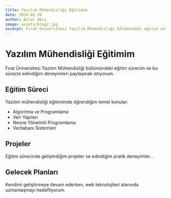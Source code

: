 ```yaml
---
title: Yazılım Mühendisliği Eğitimim
date: 2024-02-28
author: Bilal Abiç
image: assets/blog2.jpg
excerpt: Fırat Üniversitesi Yazılım Mühendisliği bölümündeki eğitim sürecim ve kazandığım deneyimler hakkında...
---
```


# Yazılım Mühendisliği Eğitimim

Fırat Üniversitesi Yazılım Mühendisliği bölümündeki eğitim sürecim ve bu süreçte edindiğim deneyimleri paylaşmak istiyorum.

## Eğitim Süreci

Yazılım mühendisliği eğitimimde öğrendiğim temel konular:

- Algoritma ve Programlama
- Veri Yapıları
- Nesne Yönelimli Programlama
- Veritabanı Sistemleri

## Projeler

Eğitim sürecinde geliştirdiğim projeler ve edindiğim pratik deneyimler...

## Gelecek Planları

Kendimi geliştirmeye devam ederken, web teknolojileri alanında uzmanlaşmayı hedefliyorum. 